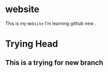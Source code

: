 # website

This is my <code>Website</code> I'm learning github new .
 <h1>Trying Head</h1>

<h2>This is  a trying for new branch</h2>
